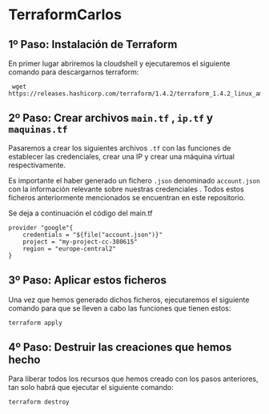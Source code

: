 # TerraformCarlos

## 1º Paso: Instalación de Terraform

En primer lugar abriremos la cloudshell y ejecutaremos el siguiente comando para descargarnos terraform:

```
 wget https://releases.hashicorp.com/terraform/1.4.2/terraform_1.4.2_linux_amd64.zip
```

## 2º Paso: Crear archivos `main.tf` , `ip.tf` y `maquinas.tf`

Pasaremos a crear los siguientes archivos `.tf` con las funciones de establecer las credenciales, crear una IP y crear una máquina virtual respectivamente.

Es importante el haber generado un fichero `.json`  denominado `account.json` con la información relevante sobre nuestras credenciales .
Todos estos ficheros anteriormente mencionados se encuentran en este repositorio.

Se deja a continuación el código del main.tf

```
provider "google"{
    credentials = "${file("account.json")}"
    project = "my-project-cc-380615"
    region = "europe-central2"
}
```

## 3º Paso: Aplicar estos ficheros

Una vez que hemos generado dichos ficheros, ejecutaremos el siguiente comando para que se lleven a cabo las funciones que tienen estos:

```
terraform apply
```


## 4º Paso: Destruir las creaciones que hemos hecho

Para liberar todos los recursos que hemos creado con los pasos anteriores, tan solo habrá que ejecutar el siguiente comando:

```
terraform destroy
```
